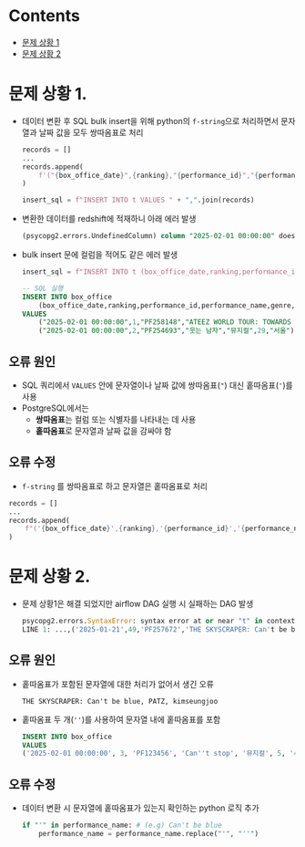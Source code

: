 # Contents
- [문제 상황 1](#문제-상황-1.)
- [문제 상황 2](#문제-상황-2.)

# 문제 상황 1.
- 데이터 변환 후 SQL bulk insert을 위해 python의 `f-string`으로 처리하면서 문자열과 날짜 값을 모두 쌍따옴표로 처리
    
    ```python
    records = []
    ...
    records.append(
        f'("{box_office_date}",{ranking},"{performance_id}","{performance_name}","{genre}",{performance_count},"{area}")'
    )
    ```
    
    ```python
    insert_sql = f"INSERT INTO t VALUES " + ",".join(records)
    ```
    
- 변환한 데이터를 redshift에 적재하니 아래 에러 발생
    
    ```sql
    (psycopg2.errors.UndefinedColumn) column "2025-02-01 00:00:00" does not exist in box_office
    ```
    

- bulk insert 문에 컬럼을 적어도 같은 에러 발생
    
    ```python
    insert_sql = f"INSERT INTO t (box_office_date,ranking,performance_id,performance_name,genre,performance_count,area) VALUES " + ",".join(records)
    ```
    
    ```sql
    -- SQL 실행
    INSERT INTO box_office 
    	(box_office_date,ranking,performance_id,performance_name,genre,performance_count,area) 
    VALUES 
    	("2025-02-01 00:00:00",1,"PF258148","ATEEZ WORLD TOUR: TOWARDS THE LIGHT: WILL TO POWER [서울]","대중음악",2,"서울"),
    	("2025-02-01 00:00:00",2,"PF254693","웃는 남자","뮤지컬",29,"서울");
    ```
    

## 오류 원인

- SQL 쿼리에서 `VALUES` 안에 문자열이나 날짜 값에 쌍따옴표(`"`) 대신 홑따옴표(`'`)를 사용
- PostgreSQL에서는
    - **쌍따옴표**는 컬럼 또는 식별자를 나타내는 데 사용
    - **홑따옴표**로 문자열과 날짜 값을 감싸야 함

## 오류 수정

- `f-string` 를 쌍따옴표로 하고 문자열은 홑따옴표로 처리

```python
records = []
...
records.append(
	f"('{box_office_date}',{ranking},'{performance_id}','{performance_name}','{genre},{performance_count},'{area}')"
)
```

# 문제 상황 2.

- 문제 상황1은 해결 되었지만 airflow DAG 실행 시 실패하는 DAG 발생
    
    ```python
    psycopg2.errors.SyntaxError: syntax error at or near "t" in context "49,'PF257672','THE SKYSCRAPER: Can't", at line 1
    LINE 1: ...,('2025-01-21',49,'PF257672','THE SKYSCRAPER: Can't be blue,...
    ```
    

## 오류 원인

- 홑따옴표가 포함된 문자열에 대한 처리가 없어서 생긴 오류
    
    ```
    THE SKYSCRAPER: Can't be blue, PATZ, kimseungjoo
    ```
    
- 홑따옴표 두 개(`''`)를 사용하여 문자열 내에 홑따옴표를 포함
    
    ```sql
    INSERT INTO box_office 
    VALUES 
    ('2025-02-01 00:00:00', 3, 'PF123456', 'Can''t stop', '뮤지컬', 5, '서울');
    ```
    

## 오류 수정

- 데이터 변환 시 문자열에 홑따옴표가 있는지 확인하는 python 로직 추가
    
    ```python
    if "'" in performance_name: # (e.g) Can't be blue
        performance_name = performance_name.replace("'", "''")
    ```